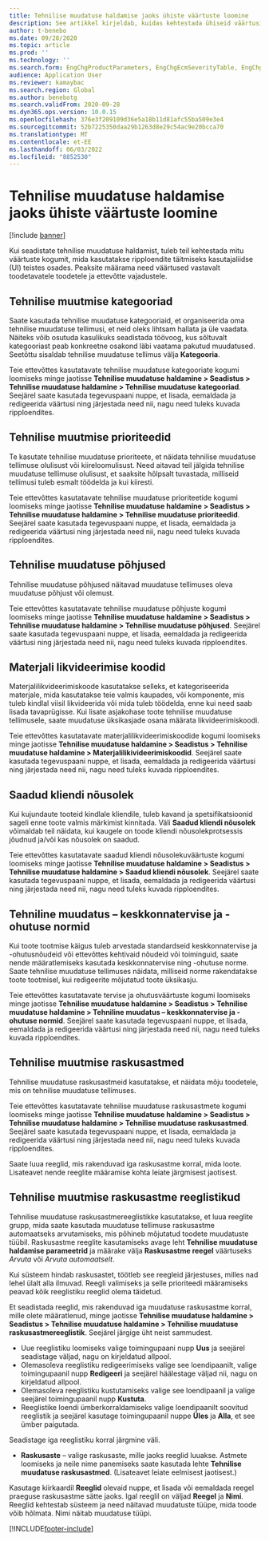 ```yaml
---
title: Tehnilise muudatuse haldamise jaoks ühiste väärtuste loomine
description: See artikkel kirjeldab, kuidas kehtestada ühiseid väärtusi, mida kasutatakse parameetrite jaoks tehnika muudatusehalduse erinevates osades.
author: t-benebo
ms.date: 09/28/2020
ms.topic: article
ms.prod: ''
ms.technology: ''
ms.search.form: EngChgProductParameters, EngChgEcmSeverityTable, EngChgEcmSeverityRuleSet, EngChgEcmSeverityLookup,EngChgEcmSeverityChart,EngChgEcmRequestSeverityChart,EngChgEcmPriorityTable, EngChgEcmPriorityLookup, EngChgEcmPriorityChart, EngChgEcmMaterialDisposition, EngChgEcmEH
audience: Application User
ms.reviewer: kamaybac
ms.search.region: Global
ms.author: benebotg
ms.search.validFrom: 2020-09-28
ms.dyn365.ops.version: 10.0.15
ms.openlocfilehash: 376e3f209109d36e5a18b11d81afc55ba509e3e4
ms.sourcegitcommit: 52b7225350daa29b1263d8e29c54ac9e20bcca70
ms.translationtype: MT
ms.contentlocale: et-EE
ms.lasthandoff: 06/03/2022
ms.locfileid: "8852530"
---
```

# <a name="establish-common-values-for-engineering-change-management"></a>Tehnilise muudatuse haldamise jaoks ühiste väärtuste loomine

[!include [banner](../includes/banner.md)]

Kui seadistate tehnilise muudatuse haldamist, tuleb teil kehtestada mitu väärtuste kogumit, mida kasutatakse ripploendite täitmiseks kasutajaliidse (UI) teistes osades. Peaksite määrama need väärtused vastavalt toodetavatele toodetele ja ettevõtte vajadustele.

## <a name="engineering-change-categories"></a>Tehnilise muutmise kategooriad

Saate kasutada tehnilise muudatuse kategooriaid, et organiseerida oma tehnilise muudatuse tellimusi, et neid oleks lihtsam hallata ja üle vaadata. Näiteks võib osutuda kasulikuks seadistada töövoog, kus sõltuvalt kategooriast peab konkreetne osakond läbi vaatama pakutud muudatused. Seetõttu sisaldab tehnilise muudatuse tellimus välja **Kategooria**.

Teie ettevõttes kasutatavate tehnilise muudatuse kategooriate kogumi loomiseks minge jaotisse **Tehnilise muudatuse haldamine \> Seadistus \> Tehnilise muudatuse haldamine \> Tehnilise muudatuse kategooriad**. Seejärel saate kasutada tegevuspaani nuppe, et lisada, eemaldada ja redigeerida väärtusi ning järjestada need nii, nagu need tuleks kuvada ripploendites.

## <a name="engineering-change-priorities"></a>Tehnilise muutmise prioriteedid

Te kasutate tehnilise muudatuse prioriteete, et näidata tehnilise muudatuse tellimuse olulisust või kiireloomulisust. Need aitavad teil jälgida tehnilise muudatuse tellimuse olulisust, et saaksite hõlpsalt tuvastada, milliseid tellimusi tuleb esmalt töödelda ja kui kiiresti.

Teie ettevõttes kasutatavate tehnilise muudatuse prioriteetide kogumi loomiseks minge jaotisse **Tehnilise muudatuse haldamine \> Seadistus \> Tehnilise muudatuse haldamine \> Tehnilise muudatuse prioriteedid**. Seejärel saate kasutada tegevuspaani nuppe, et lisada, eemaldada ja redigeerida väärtusi ning järjestada need nii, nagu need tuleks kuvada ripploendites.

## <a name="engineering-change-reasons"></a>Tehnilise muudatuse põhjused

Tehnilise muudatuse põhjused näitavad muudatuse tellimuses oleva muudatuse põhjust või olemust.

Teie ettevõttes kasutatavate tehnilise muudatuse põhjuste kogumi loomiseks minge jaotisse **Tehnilise muudatuse haldamine \> Seadistus \> Tehnilise muudatuse haldamine \> Tehnilise muudatuse põhjused**. Seejärel saate kasutada tegevuspaani nuppe, et lisada, eemaldada ja redigeerida väärtusi ning järjestada need nii, nagu need tuleks kuvada ripploendites.

## <a name="material-disposal-codes"></a>Materjali likvideerimise koodid

Materjalilikvideerimiskoode kasutatakse selleks, et kategoriseerida materjale, mida kasutatakse teie valmis kaupades, või komponente, mis tuleb kindlal viisil likvideerida või mida tuleb töödelda, enne kui need saab lisada tavaprügisse. Kui lisate asjakohase toote tehnilise muudatuse tellimusele, saate muudatuse üksikasjade osana määrata likvideerimiskoodi.

Teie ettevõttes kasutatavate materjalilikvideerimiskoodide kogumi loomiseks minge jaotisse **Tehnilise muudatuse haldamine \> Seadistus \> Tehnilise muudatuse haldamine \> Materjalilikivideerimiskoodid**. Seejärel saate kasutada tegevuspaani nuppe, et lisada, eemaldada ja redigeerida väärtusi ning järjestada need nii, nagu need tuleks kuvada ripploendites.

## <a name="received-customer-approval"></a>Saadud kliendi nõusolek

Kui kujundaute tooteid kindlale kliendile, tuleb kavand ja spetsifikatsioonid sageli enne toote valmis märkimist kinnitada. Väli **Saadud kliendi nõusolek** võimaldab teil näidata, kui kaugele on toode kliendi nõusolekprotsessis jõudnud ja/või kas nõusolek on saadud.

Teie ettevõttes kasutatavate saadud kliendi nõusolekuväärtuste kogumi loomiseks minge jaotisse **Tehnilise muudatuse haldamine \> Seadistus \> Tehnilise muudatuse haldamine \> Saadud kliendi nõusolek**. Seejärel saate kasutada tegevuspaani nuppe, et lisada, eemaldada ja redigeerida väärtusi ning järjestada need nii, nagu need tuleks kuvada ripploendites.

## <a name="engineering-change--environmental-health-and-safety-codes"></a>Tehniline muudatus – keskkonnatervise ja -ohutuse normid

Kui toote tootmise käigus tuleb arvestada standardseid keskkonnatervise ja -ohutusnõudeid või ettevõttes kehtivaid nõudeid või toiminguid, saate nende määratlemiseks kasutada keskkonnatervise ning -ohutuse norme. Saate tehnilise muudatuse tellimuses näidata, milliseid norme rakendatakse toote tootmisel, kui redigeerite mõjutatud toote üksikasju.

Teie ettevõttes kasutatavate tervise ja ohutusväärtuste kogumi loomiseks minge jaotisse **Tehnilise muudatuse haldamine \> Seadistus \> Tehnilise muudatuse haldamine \> Tehniline muudatus – keskkonnatervise ja -ohutuse normid**. Seejärel saate kasutada tegevuspaani nuppe, et lisada, eemaldada ja redigeerida väärtusi ning järjestada need nii, nagu need tuleks kuvada ripploendites.

## <a name="engineering-change-severities"></a>Tehnilise muutmise raskusastmed

Tehnilise muudatuse raskusastmeid kasutatakse, et näidata mõju toodetele, mis on tehnilise muudatuse tellimuses.

Teie ettevõttes kasutatavate tehnilise muudatuse raskusastmete kogumi loomiseks minge jaotisse **Tehnilise muudatuse haldamine \> Seadistus \> Tehnilise muudatuse haldamine \> Tehnilise muudatuse raskusastmed**. Seejärel saate kasutada tegevuspaani nuppe, et lisada, eemaldada ja redigeerida väärtusi ning järjestada need nii, nagu need tuleks kuvada ripploendites.

Saate luua reeglid, mis rakenduvad iga raskusastme korral, mida loote. Lisateavet nende reeglite määramise kohta leiate järgmisest jaotisest.

## <a name="engineering-change-severity-rule-sets"></a>Tehnilise muutmise raskusastme reeglistikud

Tehnilise muudatuse raskusastmereeglistikke kasutatakse, et luua reeglite grupp, mida saate kasutada muudatuse tellimuse raskusastme automaatseks arvutamiseks, mis põhineb mõjutatud toodete muudatuste tüübil. Raskusastme reeglite kasutamiseks avage leht **Tehnilise muudatuse haldamise parameetrid** ja määrake välja **Raskusastme reegel** väärtuseks *Arvuta* või *Arvuta automaatselt*.

Kui süsteem hindab raskusastet, töötleb see reegleid järjestuses, milles nad lehel ülalt alla ilmuvad. Reegli valimiseks ja selle prioriteedi määramiseks peavad kõik reeglistiku reeglid olema täidetud.

Et seadistada reeglid, mis rakenduvad iga muudatuse raskusastme korral, mille olete määratlenud, minge jaotisse **Tehnilise muudatuse haldamine \> Seadistus \> Tehnilise muudatuse haldamine \> Tehnilise muudatuse raskusastmereeglistik**. Seejärel järgige üht neist sammudest.

- Uue reeglistiku loomiseks valige toimingupaani nupp **Uus** ja seejärel seadistage väljad, nagu on kirjeldatud allpool.
- Olemasoleva reeglistiku redigeerimiseks valige see loendipaanilt, valige toimingupaanil nupp **Redigeeri** ja seejärel häälestage väljad nii, nagu on kirjeldatud allpool.
- Olemasoleva reeglistiku kustutamiseks valige see loendipaanil ja valige seejärel toimingupaanil nupp **Kustuta**.
- Reeglistike loendi ümberkorraldamiseks valige loendipaanilt soovitud reeglistik ja seejärel kasutage toimingupaanil nuppe **Üles** ja **Alla**, et see ümber paigutada.

Seadistage iga reeglistiku korral järgmine väli.

- **Raskusaste** – valige raskusaste, mille jaoks reeglid luuakse. Astmete loomiseks ja neile nime panemiseks saate kasutada lehte **Tehnilise muudatuse raskusastmed**. (Lisateavet leiate eelmisest jaotisest.)

Kasutage kiirkaardil **Reeglid** olevaid nuppe, et lisada või eemaldada reegel praeguse raskusastme sätte jaoks. Igal reeglil on väljad **Reegel** ja **Nimi**. Reeglid kehtestab süsteem ja need näitavad muudatuste tüüpe, mida toode võib hõlmata. Nimi näitab muudatuse tüüpi.


[!INCLUDE[footer-include](../../includes/footer-banner.md)]